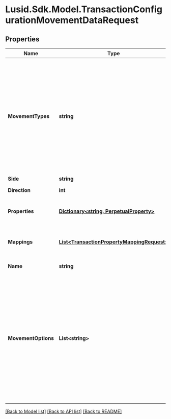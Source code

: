# Lusid.Sdk.Model.TransactionConfigurationMovementDataRequest

## Properties

Name | Type | Description | Notes
------------ | ------------- | ------------- | -------------
**MovementTypes** | **string** | . The available values are: Settlement, Traded, StockMovement, FutureCash, Commitment, Receivable, CashSettlement, CashForward, CashCommitment, CashReceivable, Accrual, CashAccrual, ForwardFx, CashFxForward, UnsettledCashTypes, Carry, CarryAsPnl, VariationMargin | 
**Side** | **string** | The movement side | 
**Direction** | **int** | The movement direction | 
**Properties** | [**Dictionary&lt;string, PerpetualProperty&gt;**](PerpetualProperty.md) | The properties associated with the underlying Movement. | [optional] 
**Mappings** | [**List&lt;TransactionPropertyMappingRequest&gt;**](TransactionPropertyMappingRequest.md) | This allows you to map a transaction property to a property on the underlying holding. | [optional] 
**Name** | **string** | The movement name (optional) | [optional] 
**MovementOptions** | **List&lt;string&gt;** | Allows extra specifications for the movement. The only option currently available is &#39;DirectAdjustment&#39;. A movement type of &#39;StockMovement&#39; with an option of &#39;DirectAdjusment&#39; will allow you to adjust the unitsof a holding without affecting its cost base. You will, therefore, be able to reflect the impact of a stock split by loading a Transaction. | [optional] 

[[Back to Model list]](../README.md#documentation-for-models) [[Back to API list]](../README.md#documentation-for-api-endpoints) [[Back to README]](../README.md)

